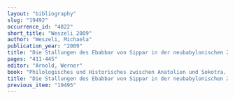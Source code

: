 ```yaml
---
layout: "bibliography"
slug: "19492"
occurrence_id: "4822"
short_title: "Weszeli 2009"
author: "Weszeli, Michaela"
publication_year: "2009"
title: "Die Stallungen des Ebabbar von Sippar in der neubabylonischen Zeit."
pages: "411-445"
editor: "Arnold, Werner"
book: "Philologisches und Historisches zwischen Anatolien und Sokotra. Analecta Semitica In Memoriam Alexander Sima (Wiesbaden)"
title: "Die Stallungen des Ebabbar von Sippar in der neubabylonischen Zeit."
previous_item: "19495"
---
```

